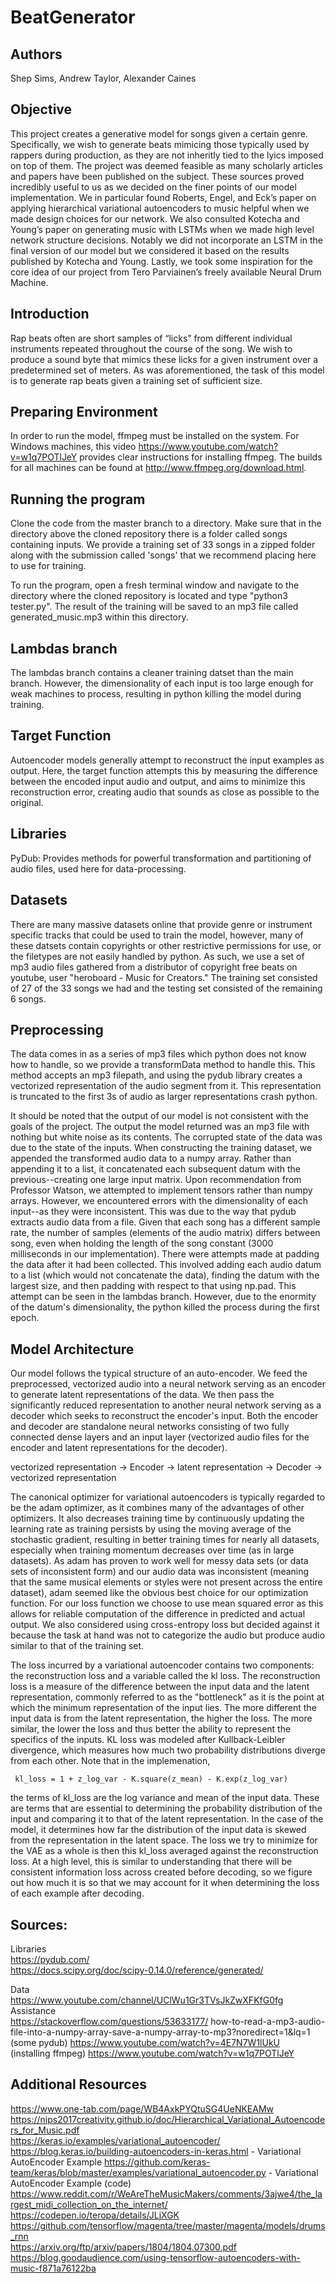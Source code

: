 # BeatGenerator
## Authors
Shep Sims, Andrew Taylor, Alexander Caines 

## Objective

   This project creates a generative model for songs given a certain genre. Specifically, we wish to generate beats mimicing those typically used by rappers during production, as they are not inheritly tied to the lyics imposed on top of them. The project was deemed feasible as many scholarly articles and papers have been published on the subject. These sources proved incredibly useful to us as we decided on the finer points of our model implementation. We in particular found Roberts, Engel, and Eck’s paper on applying hierarchical variational autoencoders to music helpful when we made design choices for our network. We also consulted Kotecha and Young’s paper on generating music with LSTMs when we made high level network structure decisions. Notably we did not incorporate an LSTM in the final version of our model but we considered it based on the results published by Kotecha and Young. Lastly, we took some inspiration for the core idea of our project from Tero Parviainen’s freely available Neural Drum Machine. 

## Introduction
Rap beats often are short samples of “licks” from different individual instruments repeated throughout the course of the song. We wish to produce a sound byte that mimics these licks for a given instrument over a predetermined set of meters. As was aforementioned, the task of this model is to generate rap beats given a training set of sufficient size.

## Preparing Environment

   In order to run the model, ffmpeg must be installed on the system. For Windows machines, this video https://www.youtube.com/watch?v=w1q7POTlJeY provides clear instructions for installing ffmpeg. The builds for all machines can be found at http://www.ffmpeg.org/download.html.

## Running the program

   Clone the code from the master branch to a directory. Make sure that in the directory above the cloned repository there is a folder called songs containing inputs. We provide a training set of 33 songs in a zipped folder along with the submission called 'songs' that we recommend placing here to use for training. 
   
To run the program, open a fresh terminal window and navigate to the directory where the cloned repository is located and type "python3 tester.py". The result of the training will be saved to an mp3 file called generated_music.mp3 within this directory. 

## Lambdas branch

   The lambdas branch contains a cleaner training datset than the main branch. However, the dimensionality of each input is too large enough for weak machines to process, resulting in python killing the model during training. 

## Target Function

   Autoencoder models generally attempt to reconstruct the input examples as output.  Here, the target function attempts this by measuring the difference between the encoded input audio and output, and aims to minimize this reconstruction error, creating audio that sounds as close as possible to the original.  

## Libraries

   PyDub: Provides methods for powerful transformation and partitioning of audio files, used here for data-processing.

## Datasets
   There are many massive datasets online that provide genre or instrument specific tracks that could be used to train the model, however, many of these datsets contain copyrights or other restrictive permissions for use, or the filetypes are not easily handled by python.  As such, we use a set of mp3 audio files gathered from a distributor of copyright free beats on youtube, user "heroboard - Music for Creators." The training set consisted of 27 of the 33 songs we had and the testing set consisted of the remaining 6 songs.  

## Preprocessing

   The data comes in as a series of mp3 files which python does not know how to handle, so we provide a transformData method to handle this.  This method accepts an mp3 filepath, and using the pydub library creates a vectorized representation of the audio segment from it.  This representation is truncated to the first 3s of audio as larger representations crash python.  
   
   It should be noted that the output of our model is not consistent with the goals of the project. The output the model returned was an mp3 file with nothing but white noise as its contents. The corrupted state of the data was due to the state of the inputs. When constructing the training dataset, we appended the transformed audio data to a numpy array. Rather than appending it to a list, it concatenated each subsequent datum with the previous--creating one large input matrix. Upon recommendation from Professor Watson, we attempted to implement tensors rather than numpy arrays. However, we encountered errors with the dimensionality of each input--as they were inconsistent. This was due to the way that pydub extracts audio data from a file. Given that each song has a different sample rate, the number of samples (elements of the audio matrix) differs between song, even when holding the length of the song constant (3000 milliseconds in our implementation). There were attempts made at padding the data after it had been collected. This involved adding each audio datum to a list (which would not concatenate the data), finding the datum with the largest size, and then padding with respect to that using np.pad. This attempt can be seen in the lambdas branch. However, due to the enormity of the datum's dimensionality, the python killed the process during the first epoch.
   
## Model Architecture 

Our model follows the typical structure of an auto-encoder.  We feed the preprocessed, vectorized audio into a neural network serving as an encoder to generate latent representations of the data.  We then pass the significantly reduced representation to another neural network serving as a decoder which seeks to reconstruct the encoder's input. Both the encoder and decoder are standalone neural networks consisting of two fully connected dense layers and an input layer (vectorized audio files for the encoder and latent representations for the decoder). 

vectorized representation -> Encoder -> latent representation -> Decoder -> vectorized representation 


The canonical optimizer for variational autoencoders is typically regarded to be the adam optimizer, as it combines many of the advantages of other optimizers. It also decreases training time by continuously updating the learning rate as training persists by using the moving average of the stochastic gradient, resulting in better training times for nearly all datasets, especially when training momentum decreases over time (as in large datasets). As adam has proven to work well for messy data sets (or data sets of inconsistent form) and our audio data was inconsistent (meaning that the same musical elements or styles were not present across the entire dataset), adam seemed like the obvious best choice for our optimization function. 
For our loss function we choose to use mean squared error as this allows for reliable computation of the difference in predicted and actual output. We also considered using cross-entropy loss but decided against it because the task at hand was not to categorize the audio but produce audio similar to that of the training set. 

The loss incurred by a variational autoencoder contains two components: the reconstruction loss and a variable called the kl loss. The reconstruction loss is a measure of the difference between the input data and the latent representation, commonly referred to as the "bottleneck" as it is the point at which the minimum representation of the input lies. The more different the input data is from the latent representation, the higher the loss. The more similar, the lower the loss and thus better the ability to represent the specifics of the inputs. KL loss was modeled after Kullback-Leibler divergence, which measures how much two probability distributions diverge from each other. Note that in the implemenation,  

     kl_loss = 1 + z_log_var - K.square(z_mean) - K.exp(z_log_var)  

the terms of kl_loss are the log variance and mean of the input data. These are terms that are essential to determining the probability distribution of the input and comparing it to that of the latent representation. In the case of the model, it determines how far the distribution of the input data is skewed from the representation in the latent space. The loss we try to minimize for the VAE as a whole is then this kl_loss averaged against the reconstruction loss.  At a high level, this is similar to understanding that there will be consistent information loss across created before decoding, so we figure out how much it is so that we may account for it when determining the loss of each example after decoding.  

## Sources:
Libraries  
https://pydub.com/  
https://docs.scipy.org/doc/scipy-0.14.0/reference/generated/    
  
Data  
https://www.youtube.com/channel/UClWu1Gr3TVsJkZwXFKfG0fg  
Assistance  
https://stackoverflow.com/questions/53633177/  how-to-read-a-mp3-audio-file-into-a-numpy-array-save-a-numpy-array-to-mp3?noredirect=1&lq=1  
(some pydub) https://www.youtube.com/watch?v=4E7N7W1lUkU  
(installing ffmpeg) https://www.youtube.com/watch?v=w1q7POTlJeY    
  
## Additional Resources  
https://www.one-tab.com/page/WB4AxkPYQtuSG4UeNKEAMw
https://nips2017creativity.github.io/doc/Hierarchical_Variational_Autoencoders_for_Music.pdf  
https://keras.io/examples/variational_autoencoder/  
https://blog.keras.io/building-autoencoders-in-keras.html - Variational AutoEncoder Example
https://github.com/keras-team/keras/blob/master/examples/variational_autoencoder.py - Variational AutoEncoder Example (code)
https://www.reddit.com/r/WeAreTheMusicMakers/comments/3ajwe4/the_largest_midi_collection_on_the_internet/  
https://codepen.io/teropa/details/JLjXGK  
https://github.com/tensorflow/magenta/tree/master/magenta/models/drums_rnn  
https://arxiv.org/ftp/arxiv/papers/1804/1804.07300.pdf  
https://blog.goodaudience.com/using-tensorflow-autoencoders-with-music-f871a76122ba  


